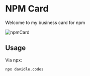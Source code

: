 # NPM Card

Welcome to my business card for npm

![npmCard](https://pbs.twimg.com/media/Du-vJ14X4AE6Mia.jpg:large)

## Usage

Via npx:

 ```
 npx davidle.codes
 ```


